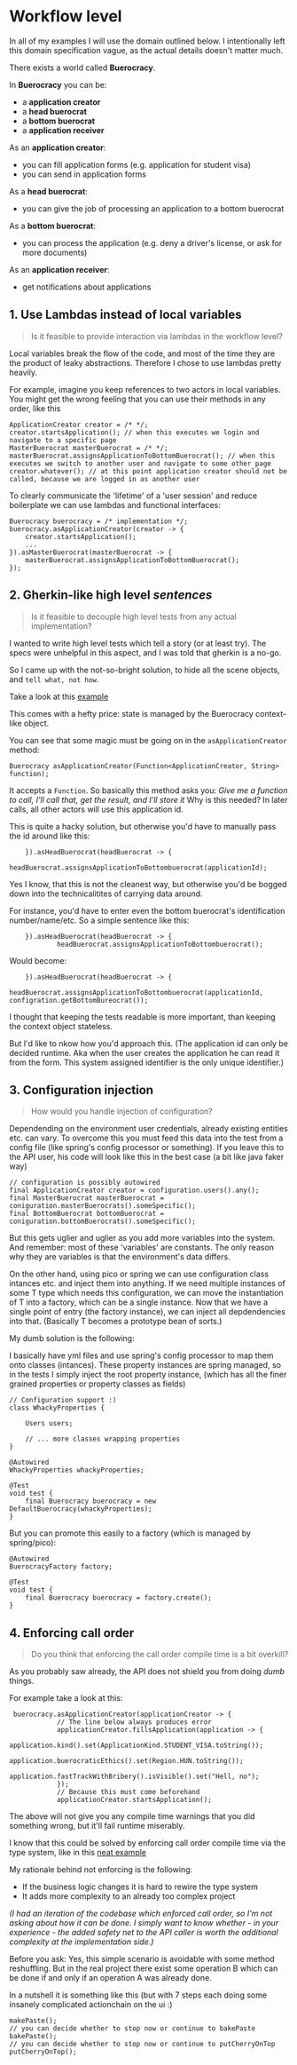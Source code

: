 # Workflow level

In all of my examples I will use the domain outlined below.
I intentionally left this domain specification vague, as the actual details doesn't matter much.

There exists a world called **Buerocracy**.

In **Buerocracy** you can be:
- a **application creator**
- a **head buerocrat**
- a **bottom buerocrat**
- a **application receiver**

As an **application creator**:
- you can fill application forms (e.g. application for student visa)
- you can send in application forms

As a **head buerocrat**:
- you can give the job of processing an application to a bottom buerocrat

As a **bottom buerocrat**:
- you can process the application (e.g. deny a driver's license, or ask for more documents)

As an **application receiver**:
- get notifications about applications

## 1. Use Lambdas instead of local variables

> Is it feasible to provide interaction via lambdas in the workflow level?

Local variables break the flow of the code, and most of the time they are the product of leaky abstractions.
Therefore I chose to use lambdas pretty heavily.

For example, imagine you keep references to two actors in local variables.
You might get the wrong feeling that you can use their methods in any order, like this

```
ApplicationCreator creator = /* */;
creator.startsApplication(); // when this executes we login and navigate to a specific page
MasterBuerocrat masterBuerocrat = /* */;
masterBuerocrat.assignsApplicationToBottomBuerocrat(); // when this executes we switch to another user and navigate to some other page
creator.whatever(); // at this point application creator should not be called, because we are logged in as another user
```

To clearly communicate the 'lifetime' of a 'user session' and reduce boilerplate we can use lambdas and functional interfaces:

```
Buerocracy buerocracy = /* implementation */;
buerocracy.asApplicationCreator(creator -> {
	creator.startsApplication();
	...
}).asMasterBuerocrat(masterBuerocrat -> {
	masterBuerocrat.assignsApplicationToBottomBuerocrat();
});
```

## 2. Gherkin-like high level *sentences*

> Is it feasible to decouple high level tests from any actual implementation?

I wanted to write high level tests which tell a story (or at least try).
The specs were unhelpful in this aspect, and I was told that gherkin is a no-go.

So I came up with the not-so-bright solution, to hide all the scene objects, and `tell what, not how`.

Take a look at this [example](src/test/java/io/github/rkeeves/worfklow/BuerocracyTest.java)

This comes with a hefty price: state is managed by the Buerocracy context-like object.

You can see that some magic must be going on in the `asApplicationCreator` method:
```
Buerocracy asApplicationCreator(Function<ApplicationCreator, String> function);
```

It accepts a `Function`.
So basically this method asks you: *Give me a function to call, I'll call that, get the result, and I'll store it*
Why is this needed?
In later calls, all other actors will use this application id.

This is quite a hacky solution, but otherwise you'd have to manually pass the id around like this:
```
    }).asHeadBuerocrat(headBuerocrat -> {
            headBuerocrat.assignsApplicationToBottombuerocrat(applicationId);
```

Yes I know, that this is not the cleanest way, but otherwise you'd be bogged down into the technicalitites of carrying data around.

For instance, you'd have to enter even the bottom buerocrat's identification number/name/etc.
So a simple sentence like this:
```
    }).asHeadBuerocrat(headBuerocrat -> {
            headBuerocrat.assignsApplicationToBottombuerocrat();
```
Would become:
```
    }).asHeadBuerocrat(headBuerocrat -> {
            headBuerocrat.assignsApplicationToBottombuerocrat(applicationId, configration.getBottomBureocrat());
```

I thought that keeping the tests readable is more important, than keeping the context object stateless.

But I'd like to nkow how you'd approach this.
(The application id can only be decided runtime.
Aka when the user creates the application he can read it from the form.
This system assigned identifier is the only unique identifier.)

## 3. Configuration injection

> How would you handle injection of configuration?

Dependending on the environment user credentials, already existing entities etc. can vary.
To overcome this you must feed this data into the test from a config file (like spring's config processor or something).
If you leave this to the API user, his code will look like this in the best case (a bit like java faker way)

```
// configuration is possibly autowired
final ApplicationCreator creator = configuration.users().any();
final MasterBuerocrat masterBuerocrat = coniguration.masterBuerocrats().someSpecific();
final BottomBuerocrat bottomBuerocrat = coniguration.bottomBuerocrats().someSpecific();
```

But this gets uglier and uglier as you add more variables into the system.
And remember: most of these 'variables' are constants. 
The only reason why they are variables is that the environment's data differs.

On the other hand, using pico or spring we can use configuration class intances etc. and inject them into anything.
If we need multiple instances of some T type which needs this configuration, we can move the instantiation of T
into a factory, which can be a single instance.
Now that we have a single point of entry (the factory instance), we can inject all depdendencies into that.
(Basically T becomes a prototype bean of sorts.)

My dumb solution is the following:

I basically have yml files and use spring's config processor to map them onto classes (intances).
These property instances are spring managed, so in the tests I simply inject the root property instance,
(which has all the finer grained properties or property classes as fields)

```
// Configuration support :)
class WhackyProperties {
    
    Users users;
    
    // ... more classes wrapping properties
}

@Autowired
WhackyProperties whackyProperties;

@Test
void test {
    final Buerocracy buerocracy = new DefaultBuerocracy(whackyProperties);
}
```

But you can promote this easily to a factory (which is managed by spring/pico):
```
@Autowired
BuerocracyFactory factory;

@Test
void test {
    final Buerocracy buerocracy = factory.create();
}
```

## 4. Enforcing call order

> Do you think that enforcing the call order compile time is a bit overkill?

As you probably saw already, the API does not shield you from doing *dumb* things.

For example take a look at this:

```
 buerocracy.asApplicationCreator(applicationCreator -> {
            // The line below always produces error
            applicationCreator.fillsApplication(application -> {
                application.kind().set(ApplicationKind.STUDENT_VISA.toString());
                application.buerocraticEthics().set(Region.HUN.toString());
                application.fastTrackWithBribery().isVisible().set("Hell, no");
            });
            // Because this must come beforehand
            applicationCreator.startsApplication();
```

The above will not give you any compile time warnings that you did something wrong, but it'll fail runtime miserably.

I know that this could be solved by enforcing call order compile time via the type system, like in this
[neat example](https://github.com/iluwatar/java-design-patterns/tree/master/step-builder)

My rationale behind not enforcing is the following:
- If the business logic changes it is hard to rewire the type system
- It adds more complexity to an already too complex project

*(I had an iteration of the codebase which enforced call order, so I'm not asking about how it can be done.
I simply want to know whether - in your experience - the added safety net to the API caller 
is worth the additional complexity at the implementation side.)*

Before you ask:
Yes, this simple scenario is avoidable with some method reshuffling.
But in the real project there exist some operation B which can be done if and only if an operation A was already done.

In a nutshell it is something like this (but with 7 steps each doing some insanely complicated actionchain on the ui :)
```
makePaste();
// you can decide whether to stop now or continue to bakePaste
bakePaste();
// you can decide whether to stop now or continue to putCherryOnTop
putCherryOnTop();
```